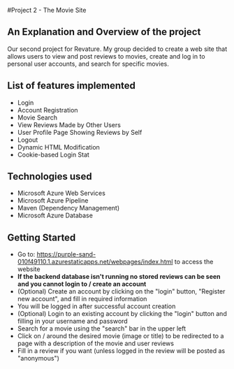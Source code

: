 #Project 2 - The Movie Site

## An Explanation and Overview of the project
Our second project for Revature. My group decided to create a web site that allows users to view and post reviews to movies, create and log in to personal user accounts, and search for specific movies.

## List of features implemented
- Login
- Account Registration
- Movie Search
- View Reviews Made by Other Users
- User Profile Page Showing Reviews by Self
- Logout
- Dynamic HTML Modification
- Cookie-based Login Stat


## Technologies used
- Microsoft Azure Web Services
- Microsoft Azure Pipeline
- Maven (Dependency Management)
- Microsoft Azure Database

## Getting Started
- Go to: https://purple-sand-010f49110.1.azurestaticapps.net/webpages/index.html to access the website
- **If the backend database isn't running no stored reviews can be seen and you cannot login to / create an account**
- (Optional) Create an account by clicking on the "login" button, "Register new account", and fill in required information
 - You will be logged in after successful account creation  
- (Optional) Login to an existing account by clicking the "login" button and filling in your username and password
- Search for a movie using the "search" bar in the upper left 
- Click on / around the desired movie (image or title) to be redirected to a page with a description of the movie and user reviews
- Fill in a review if you want (unless logged in the review will be posted as "anonymous")

